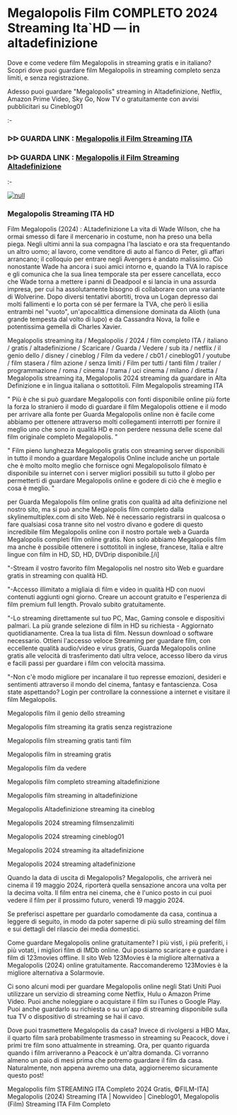 # Megalopolis Film COMPLETO 2024 Streaming Ita`HD — in altadefinizione





Dove e come vedere film Megalopolis in streaming gratis e in italiano? Scopri dove puoi guardare film Megalopolis in streaming completo senza limiti, e senza registrazione.

Adesso puoi guardare "Megalopolis" streaming in Altadefinizione, Netflix, Amazon Prime Video, Sky Go, Now TV o gratuitamente con avvisi pubblicitari su Cineblog01

:-

### ᐅᐅ GUARDA LINK : [Megalopolis il Film Streaming ITA](https://t.co/13K11mAGBn)

### ᐅᐅ GUARDA LINK : [Megalopolis il Film Streaming Altadefinizione](https://t.co/13K11mAGBn)

:-

[![null](https://static.wixstatic.com/media/855a25_043b5abeb4ae4d35ac003198e7fe56ed~mv2.gif)](https://t.co/13K11mAGBn)

### Megalopolis Streaming ITA HD

Film Megalopolis (2024) : ALtadefinizione La vita di Wade Wilson, che ha ormai smesso di fare il mercenario in costume, non ha preso una bella piega. Negli ultimi anni la sua compagna l'ha lasciato e ora sta frequentando un altro uomo; al lavoro, come venditore di auto al fianco di Peter, gli affari arrancano; il colloquio per entrare negli Avengers è andato malissimo. Ciò nonostante Wade ha ancora i suoi amici intorno e, quando la TVA lo rapisce e gli comunica che la sua linea temporale sta per essere cancellata, ecco che Wade torna a mettere i panni di Deadpool e si lancia in una assurda impresa, per cui ha assolutamente bisogno di collaborare con una variante di Wolverine. Dopo diversi tentativi abortiti, trova un Logan depresso dai molti fallimenti e lo porta con sé per fermare la TVA, che però li esilia entrambi nel "vuoto", un'apocalittica dimensione dominata da Alioth (una grande tempesta dal volto di lupo) e da Cassandra Nova, la folle e potentissima gemella di Charles Xavier.


Megalopolis streaming ita / Megalopolis / 2024 / film completo ITA / italiano / gratis / altadefinizione / Scaricare / Guarda / Vedere / sub ita / netflix / il genio dello / disney / cineblog / Film da vedere / cb01 / cineblog01 / youtube / film stasera / film azione / senza limiti / Film per tutti / tanti film / trailer / programmazione / roma / cinema / trama / uci cinema / milano / diretta / Megalopolis streaming ita, Megalopolis 2024 streaming da guardare in Alta Definizione e in lingua italiana o sottotitoli. Film Megalopolis streaming ITA


" Più è che si può guardare Megalopolis con fonti disponibile online più forte la forza lo straniero il modo di guardare il film Megalopolis ottiene e il modo per arrivare alla fonte per Guarda Megalopolis online non è facile come abbiamo per ottenere attraverso molti collegamenti interrotti per fornire il meglio uno che sono in qualità HD e non perdere nessuna delle scene dal film originale completo Megalopolis. "


" Film pieno lunghezza Megalopolis gratis con streaming server disponibili in tutto il mondo a guardare Megalopolis Online include anche un portale che è molto molto meglio che fornisce ogni Megalopolisolo filmato è disponibile su internet con i server migliori possibili su tutto il globo per permetterti di guardare Megalopolis online e godere di ciò che è meglio e cosa è meglio. "

per Guarda Megalopolis film online gratis con qualità ad alta definizione nel nostro sito, ma si può anche Megalopolis film completo dalla skylinemultiplex.com di sito Web. Né è necessario registrarsi in qualcosa o fare qualsiasi cosa tranne sito nel vostro divano e godere di questo incredibile film Megalopolis online con il nostro portale web a Guarda Megalopolis completi film online gratis. Non solo abbiamo Megalopolis film ma anche è possibile ottenere i sottotitoli in inglese, francese, Italia e altre lingue con film in HD, SD, HD, DVDrip disponibile.[/i]

"-Stream il vostro favorito film Megalopolis nel nostro sito Web e guardare gratis in streaming con qualità HD.

"-Accesso illimitato a migliaia di film e video in qualità HD con nuovi contenuti aggiunti ogni giorno. Creare un account gratuito e l'esperienza di film premium full length. Provalo subito gratuitamente.

"-Lo streaming direttamente sul tuo PC, Mac, Gaming console e dispositivi palmari. La più grande selezione di film in HD su richiesta - Aggiornato quotidianamente. Crea la tua lista di film. Nessun download o software necessario. Ottieni l'accesso veloce Streaming per guardare film, con eccellente qualità audio/video e virus gratis, Guarda Megalopolis online gratis alle velocità di trasferimento dati ultra veloce, accesso libero da virus e facili passi per guardare i film con velocità massima.

"-Non c'è modo migliore per incanalare il tuo represse emozioni, desideri e sentimenti attraverso il mondo del cinema, fantasy e fantascienza. Cosa state aspettando? Login per controllare la connessione a internet e visitare il film Megalopolis.


Megalopolis film il genio dello streaming


Megalopolis film streaming ita gratis senza registrazione


Megalopolis film streaming gratis tanti film


Megalopolis film in streaming gratis


Megalopolis film da vedere


Megalopolis film completo streaming altadefinizione


Megalopolis film streaming in altadefinizione


Megalopolis Altadefinizione streaming ita cineblog


Megalopolis 2024 streaming filmsenzalimiti


Megalopolis 2024 streaming cineblog01


Megalopolis 2024 streaming ita altadefinizione


Megalopolis 2024 streaming altadefinizione


Quando la data di uscita di Megalopolis?
Megalopolis, che arriverà nei cinema il 19 maggio 2024, riporterà quella sensazione ancora una volta per la decima volta. Il film entra nei cinema, che è l'unico posto in cui puoi vedere il film per il prossimo futuro, venerdì 19 maggio 2024.

Se preferisci aspettare per guardarlo comodamente da casa, continua a leggere di seguito, in modo da poter saperne di più sullo streaming del film e sui dettagli del rilascio dei media domestici.

Come guardare Megalopolis online gratuitamente?
I più visti, i più preferiti, i più votati, i migliori film di IMDb online. Qui possiamo scaricare e guardare i film di 123movies offline. Il sito Web 123Movies è la migliore alternativa a Megalopolis (2024) online gratuitamente. Raccomanderemo 123Movies è la migliore alternativa a Solarmovie.

Ci sono alcuni modi per guardare Megalopolis online negli Stati Uniti Puoi utilizzare un servizio di streaming come Netflix, Hulu o Amazon Prime Video. Puoi anche noleggiare o acquistare il film su iTunes o Google Play. Puoi anche guardarlo su richiesta o su un'app di streaming disponibile sulla tua TV o dispositivo di streaming se hai il cavo.

Dove puoi trasmettere Megalopolis da casa?
Invece di rivolgersi a HBO Max, il quarto film sarà probabilmente trasmesso in streaming su Peacock, dove i primi tre film sono attualmente in streaming. Ora, per quanto riguarda quando i film arriveranno a Peacock è un'altra domanda. Ci vorranno almeno un paio di mesi prima che potremo guardare il film da casa. Naturalmente, non appena avremo una data, aggiorneremo sicuramente questo post!

Megalopolis film STREAMING ITA Completo 2024 Gratis, ©FILM-ITA] Megalopolis (2024) Streaming ITA | Nowvideo | Cineblog01, Megalopolis (Film) Streaming ITA Film Completo
